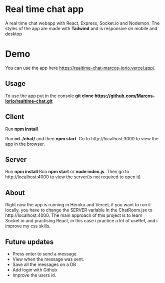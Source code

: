 # Real time chat app

A real time chat webapp with React, Express, Socket.io and Nodemon.
The styles of the app are made with **Tailwind** and is responsive on mobile and desktop

# Demo

You can use the app here https://realtime-chat-marcos-iorio.vercel.app/.

## Usage

To use the app put in the console **git clone https://github.com/Marcos-Iorio/realtime-chat.git**

## Client
Run **npm install**

Run **cd ./chat/** and then **npm start**. Go to http://localhost:3000 to view the app in the browser.

## Server
Run **npm install**
Run **npm start** or **node index.js**. Then go to http://localhost:4000 to view the server(is not required to open it)

## About
Right now the app is running in Heroku and Vercel, if you want to run it locally, you have to change the SERVER variable in the ChatRoom.jsx to http://localhost:4000. The main approach of this project is to learn Socket.io and practising React, in this case i practice a lot of useRef, and i improve my css skills.

## Future updates

- Press enter to send a message.
- View when the message was sent.
- Save all the messages on a DB
- Add login with Github
- Improve the users id.

